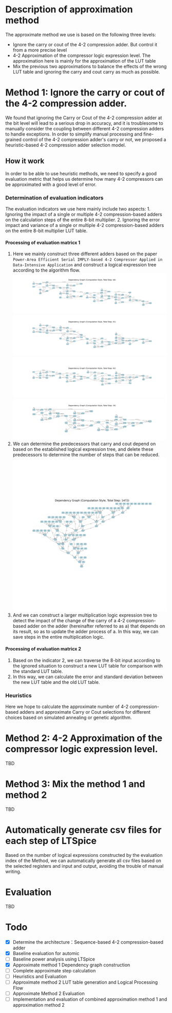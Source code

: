# Description of approximation method
The approximate method we use is based on the following three levels:
- Ignore the carry or cout of the 4-2 compression adder. But control it from a more precise level
- 4-2 Approximation of the compressor logic expression level. The approximation here is mainly for the approximation of the LUT table
- Mix the previous two approximations to balance the effects of the wrong LUT table and ignoring the carry and cout carry as much as possible.
# Method 1: Ignore the carry or cout of the 4-2 compression adder. 
We found that ignoring the Carry or Cout of the 4-2 compression adder at the bit level will lead to a serious drop in accuracy, and it is troublesome to manually consider the coupling between different 4-2 compression adders to handle exceptions. In order to simplify manual processing and fine-grained control of the 4-2 compression adder's carry or not, we proposed a heuristic-based 4-2 compression adder selection model.
## How it work
In order to be able to use heuristic methods, we need to specify a good evaluation metric that helps us determine how many 4-2 compressors can be approximated with a good level of error.
### Determination of evaluation indicators
The evaluation indicators we use here mainly include two aspects: 1. Ignoring the impact of a single or multiple 4-2 compression-based adders on the calculation steps of the entire 8-bit multiplier. 2. Ignoring the error impact and variance of a single or multiple 4-2 compression-based adders on the entire 8-bit multiplier LUT table.
####  Processing of evaluation matricx 1
1. Here we mainly construct three different adders based on the paper `Power-Area Efficient Serial IMPLY-based 4-2 Compressor Applied in Data-Intensive Application` and construct a logical expression tree according to the algorithm flow.
![4-2 compressor based adder](./pic/42denpendency_graph.png)
![4-2 compressor based adder drop Carry](./pic/42denpendency_graph_drop_Carry.png)
![4-2 compressor based adder drop Cout](./pic/42denpendency_graph_drop_Cout.png)
![4-2 compressor based adder drop Sum](./pic/42denpendency_graph_drop_Sum.png)
3. We can determine the predecessors that carry and cout depend on based on the established logical expression tree, and delete these predecessors to determine the number of steps that can be reduced.
![8bit multiplier baseline](./pic/multiplier_dependency_graph.png)
4. And we can construct a larger multiplication logic expression tree to detect the impact of the change of the carry of a 4-2 compression-based adder on the adder (hereinafter referred to as a) that depends on its result, so as to update the adder process of a. In this way, we can save steps in the entire multiplication logic.
#### Processing of evaluation matricx 2
1. Based on the indicator 2, we can traverse the 8-bit input according to the ignored situation to construct a new LUT table for comparison with the standard LUT table.
2. In this way, we can calculate the error and standard deviation between the new LUT table and the old LUT table.
### Heuristics
Here we hope to calculate the approximate number of 4-2 compression-based adders and approximate Carry or Cout selections for different choices based on simulated annealing or genetic algorithm.

# Method 2: 4-2 Approximation of the compressor logic expression level.
TBD
# Method 3: Mix the method 1 and method 2
TBD

# Automatically generate csv files for each step of LTSpice
Based on the number of logical expressions constructed by the evaluation index of the Method, we can automatically generate all csv files based on the selected registers and input and output, avoiding the trouble of manual writing.

# Evaluation
TBD

# Todo
- [x] Determine the architecture：Sequence-based 4-2 compression-based adder
- [x] Baseline evaluation for automic
- [ ] Baseline power analysis using LTSpice
- [x] Approximate method 1 Dependency graph construction
- [ ] Complete approximate step calculation
- [ ] Heuristics and Evaluation
- [ ] Approximate method 2 LUT table generation and Logical Processing Flow
- [ ] Approximate Method 2 Evaluation
- [ ] Implementation and evaluation of combined approximation method 1 and approximation method 2
